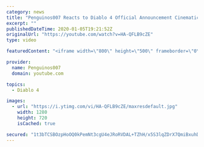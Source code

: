 ```yaml
---
category: news
title: "Penguinos007 Reacts to Diablo 4 Official Announcement Cinematic Trailer (Blizzcon 2019)"
excerpt: ""
publishedDateTime: 2020-01-05T19:21:52Z
originalUrl: "https://youtube.com/watch?v=HA-QFLB9cZE"
type: video

featuredContent: "<iframe width=\"800\" height=\"500\" frameborder=\"0\" src=\"https://www.youtube.com/embed/HA-QFLB9cZE\" allow=\"accelerometer; autoplay; encrypted-media; gyroscope; picture-in-picture\" allowfullscreen></iframe>"

provider:
  name: Penguinos007
  domain: youtube.com

topics:
  - Diablo 4

images:
  - url: "https://i.ytimg.com/vi/HA-QFLB9cZE/maxresdefault.jpg"
    width: 1280
    height: 720
    isCached: true

secured: "1t3bTCSBOzpHoOQ0kPemNt3cgU4eJRoRVDAL+TZhH/x5S3lqZDrX7QmiBxuhD9SX6n0X1Ew7Kda8YxsDBt//5+VNLD9SJ/bTW/CI031fTkLLOfQ4O82na5b9u7hV3TpsRcFCud3Zz4rkBd4Vf9BxSGQgs+ze+52WtgKrtLMY3K4WJS8CiSHtLIVED7RsK5kUroQBN528pmLORaExzc4t6+uGZsx3qcdhivi2ERQV3q667E0vFHjXMs2wyDnr5bAovJKGFjt5MT6Vb/u5HhepGBu4Oqyt15fYZ5qwMRxrHbv3/WUnsvXAN4roxK0Qpiahd6JGdyfiQGwmbXcLH1PbbUesk7yohuN/pdviEipkSCqPBI/2eEtbXWaoYmVKqJpnM0DD0gFFJ6tpXCsNYrJRpM9qYGAybUqurK2flfXSkPvcEfY6nrEso+73aP9cNTHA;rtTtuafFE0Z99XL50JMnjg=="
---
```


